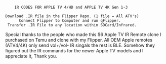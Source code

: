         IR CODES FOR APPLE TV 4/HD and APPLE TV 4K Gen 1-3
    
    Download .IR file in the Flipper Repo. (1 file = All ATV's)
          Connect Flipper to Computer and run qFlipper.
     Transfer .IR File to any location within SDCard/Infrared.

Special thanks to the people who made this $6 Apple TV IR Remote clone I purchased on Temu and clone with my Flipper.
All OEM Apple remotes (ATV4/4K) only send vol+/vol- IR singals the rest is BLE.
Somehow they figured out the IR commands for the newer Apple TV models and I appreciate it, Thank you.

         
     

           
                                                                  
